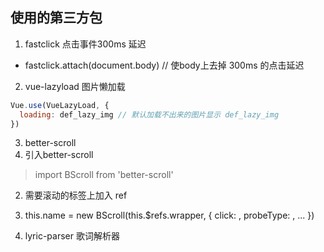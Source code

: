 ## 使用的第三方包
1. fastclick 点击事件300ms 延迟
  - fastclick.attach(document.body) // 使body上去掉 300ms 的点击延迟
2. vue-lazyload 图片懒加载
  ```javascript
  Vue.use(VueLazyLoad, {
    loading: def_lazy_img // 默认加载不出来的图片显示 def_lazy_img
  })
  ```
3. better-scroll
  1. 引入better-scroll
  > import BScroll from 'better-scroll'
  2. 需要滚动的标签上加入 ref
  3. this.name = new BScroll(this.$refs.wrapper, {
    click: ,
    probeType: ,
    ...
  })

4. lyric-parser
  歌词解析器